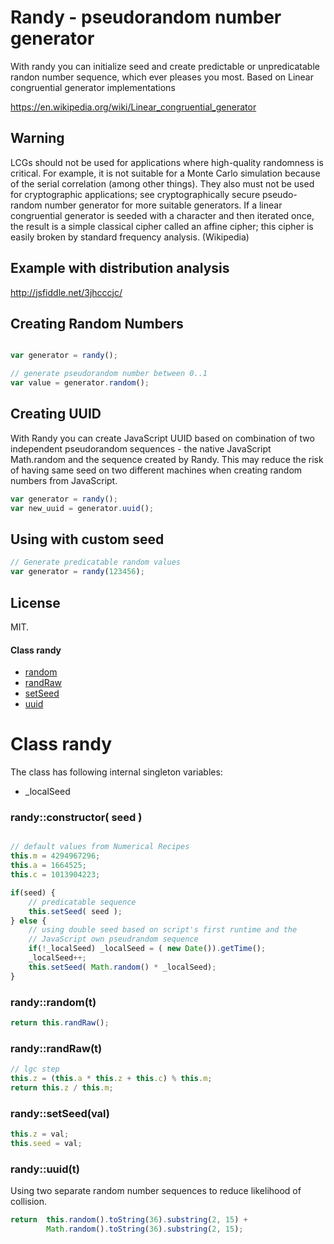 # Randy - pseudorandom number generator

With randy you can initialize seed and create predictable or unpredicatable randon number sequence, which ever pleases you most.
Based on Linear congruential generator implementations 

https://en.wikipedia.org/wiki/Linear_congruential_generator

## Warning 

LCGs should not be used for applications where high-quality randomness is critical. For example, it is not suitable for a Monte Carlo simulation because of the serial correlation (among other things). They also must not be used for cryptographic applications; see cryptographically secure pseudo-random number generator for more suitable generators. If a linear congruential generator is seeded with a character and then iterated once, the result is a simple classical cipher called an affine cipher; this cipher is easily broken by standard frequency analysis. (Wikipedia)

## Example with distribution analysis

http://jsfiddle.net/3jhcccjc/

## Creating Random Numbers 

```javascript

var generator = randy();

// generate pseudorandom number between 0..1
var value = generator.random();

```

## Creating UUID

With Randy you can create JavaScript UUID based on combination of two independent pseudorandom sequences - the native JavaScript Math.random and the sequence created by Randy. This may reduce the risk of having same seed on two different machines when creating random numbers from JavaScript.

```javascript
var generator = randy();
var new_uuid = generator.uuid();

```

## Using with custom seed

```javascript
// Generate predicatable random values
var generator = randy(123456);

```

## License

MIT.


















   

 


   
#### Class randy


- [random](README.md#randy_random)
- [randRaw](README.md#randy_randRaw)
- [setSeed](README.md#randy_setSeed)
- [uuid](README.md#randy_uuid)



   


   





   
# Class randy


The class has following internal singleton variables:
        
* _localSeed
        
        
### randy::constructor( seed )

```javascript

// default values from Numerical Recipes
this.m = 4294967296;
this.a = 1664525;
this.c = 1013904223;

if(seed) {
    // predicatable sequence
    this.setSeed( seed );
} else {
    // using double seed based on script's first runtime and the
    // JavaScript own pseudrandom sequence
    if(!_localSeed) _localSeed = ( new Date()).getTime();
    _localSeed++;
    this.setSeed( Math.random() * _localSeed);
}

```
        
### <a name="randy_random"></a>randy::random(t)


```javascript
return this.randRaw();
```

### <a name="randy_randRaw"></a>randy::randRaw(t)


```javascript
// lgc step
this.z = (this.a * this.z + this.c) % this.m;
return this.z / this.m;

```

### <a name="randy_setSeed"></a>randy::setSeed(val)


```javascript
this.z = val;
this.seed = val; 
```

### <a name="randy_uuid"></a>randy::uuid(t)

Using two separate random number sequences to reduce likelihood of collision.
```javascript
return  this.random().toString(36).substring(2, 15) +
        Math.random().toString(36).substring(2, 15);
```



   


   




